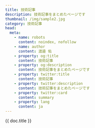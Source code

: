 ```yaml
---
title: 技術記事
description: 技術記事をまとめたページです
thumbnail: /img/sample2.jpg
category: 技術記事
head:
  meta:
    - name: robots
      content: noindex, nofollow
    - name: author
      content: 渡邉 佑
    - property: og:title
      content: 技術記事
    - property: og:description
      content: 技術記事をまとめたページです
    - property: twitter:title
      content: 技術記事
    - property: twitter:description
      content: 技術記事をまとめたページです
    - property: twitter:card
      content: summary
    - property: lang
      content: ja
---
```


{{ doc.title }}